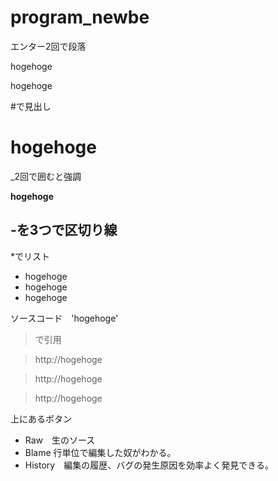 # program_newbe
エンター2回で段落

hogehoge

hogehoge

#で見出し　

# hogehoge

_2回で囲むと強調 　

__hogehoge__


-を3つで区切り線 
---

*でリスト

* hogehoge
* hogehoge
* hogehoge

ソースコード　'hogehoge'

>で引用

>http://hogehoge

>http://hogehoge

>http://hogehoge

上にあるボタン
  * Raw　生のソース 
  * Blame  行単位で編集した奴がわかる。
  * History　編集の履歴、バグの発生原因を効率よく発見できる。
